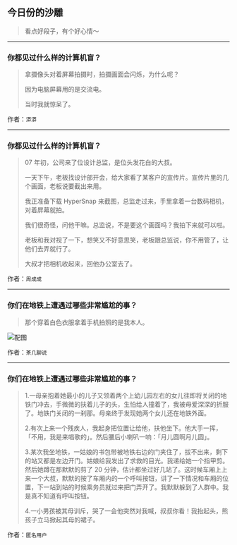 ## 今日份的沙雕

> 看点好段子，有个好心情～


 
---

### 你都见过什么样的计算机盲？

> 拿摄像头对着屏幕拍摄时，拍摄画面会闪烁，为什么呢？
> 
> 因为电脑屏幕用的是交流电。
> 
> 当时我就惊呆了。


作者：`漭漭`

---

### 你都见过什么样的计算机盲？

> 07 年初，公司来了位设计总监，是位头发花白的大叔。
> 
> 一天下午，老板找设计部开会，给大家看了某客户的宣传片。宣传片里的几个画面，老板说要截出来用。
> 
> 我正准备下载 HyperSnap 来截图，总监走过来，手里拿着一台数码相机，对着屏幕就拍。
> 
> 我们很奇怪，问他干嘛。总监说，不是要这个画面吗？我拍下来就可以啦。
> 
> 老板和我对视了一下，想笑又不好意思笑，老板跟总监说，你不用管了，让他们去弄就行了。
> 
> 大叔才把相机收起来，回他办公室去了。


作者：`周成成`

---

### 你们在地铁上遭遇过哪些非常尴尬的事？

> 那个穿着白色衣服拿着手机拍照的是我本人。



![配图](http://pic3.zhimg.com/70/95e12805392a811cd546197f19a9f5ea_b.jpg)


作者：`茶几聊说`

---

### 你们在地铁上遭遇过哪些非常尴尬的事？

> 1.一母亲抱着她最小的儿子又领着两个上幼儿园左右的女儿往即将关闭的地铁门冲去，手微微的扶着儿子的头，生怕给人撞着了，我被母爱深深的折服了。地铁门关闭的一刹那。母亲终于发现她两个女儿还在地铁外面。
> 
> 2.有次上来一个残疾人，我起身把位置让给他，扶他坐下。他大手一挥，「不用，我是来唱歌的」。然后腰后小喇叭一响：「月儿圆啊月儿圆」。
> 
> 3.某次我坐地铁，一姑娘的书包带被地铁右边的门夹住了，拔不出来，剩下的站又都是左边开门。姑娘给我发出了求救的目光。我递给她一个指甲剪。然后她蹲在那默默的剪了 20 分钟，估计都坐过好几站了。这时候车厢上上来一个大叔，默默的按了车厢内的一个呼叫按钮，讲了一下情况和车厢的位置，下一站到站的时候乘务员就过来把门弄开了。我默默躲到了人群中。我是真不知道有呼叫按钮。
> 
> 4.一小男孩被其母训斥，哭了一会他突然对我喊，叔叔你看！我抬起头，熊孩子立马掀起其母的裙子。


作者：`匿名用户`
